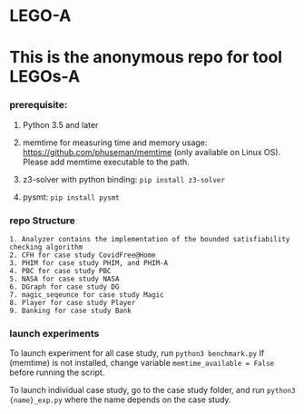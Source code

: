 # LEGO-A
# This is the anonymous repo for tool LEGOs-A

### prerequisite:
1. Python 3.5 and later

2. memtime for measuring time and memory usage: https://github.com/phuseman/memtime 
(only available on Linux OS). Please add memtime executable to the path.

3. z3-solver with python binding:
    `pip install z3-solver`

4. pysmt:
    `pip install pysmt`
    


### repo Structure


    1. Analyzer contains the implementation of the bounded satisfiability checking algorithm 
    2. CFH for case study CovidFree@Home
    3. PHIM for case study PHIM, and PHIM-A
    4. PBC for case study PBC
    5. NASA for case study NASA
    6. DGraph for case study DG
    7. magic_seqeunce for case study Magic
    8. Player for case study Player
    9. Banking for case study Bank
    


### launch experiments 
To launch experiment for all case study, run `python3 benchmark.py`
If (memtime) is not installed, change variable `memtime_available = False` before running the script.

To launch individual case study, go to the case study folder, and run `python3 {name}_exp.py`
where the name depends on the case study. 